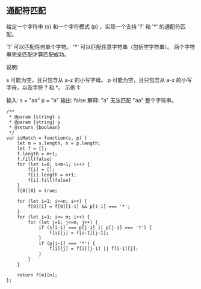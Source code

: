 ## 通配符匹配
给定一个字符串 (s) 和一个字符模式 (p) ，实现一个支持 '?' 和 '*' 的通配符匹配。

'?' 可以匹配任何单个字符。
'*' 可以匹配任意字符串（包括空字符串）。
两个字符串完全匹配才算匹配成功。

说明:

s 可能为空，且只包含从 a-z 的小写字母。
p 可能为空，且只包含从 a-z 的小写字母，以及字符 ? 和 *。
示例 1:

输入:
s = "aa"
p = "a"
输出: false
解释: "a" 无法匹配 "aa" 整个字符串。

```
/**
 * @param {string} s
 * @param {string} p
 * @return {boolean}
 */
var isMatch = function(s, p) {
    let m = s.length, n = p.length;
    let f = [];
    f.length = m+1;
    f.fill(false)
    for (let i=0; i<m+1; i++) {
        f[i] = [];
        f[i].length = n+1;
        f[i].fill(false)
    }
    f[0][0] = true;
    
    for (let i=1; i<=n; i++) {
        f[0][i] = f[0][i-1] && p[i-1] === '*';
    } 
    for (let i=1; i<= m; i++) {
        for (let j=1; j<=n; j++) {
            if (s[i-1] === p[j-1] || p[j-1] === '?') {
                f[i][j] = f[i-1][j-1];
            }
            if (p[j-1] === '*') {
                f[i][j] = f[i][j-1] || f[i-1][j];
            }
        }
    }
    
    return f[m][n];
};
```